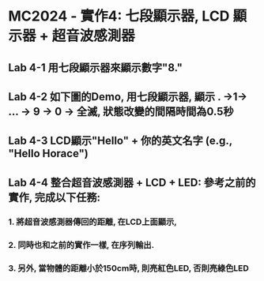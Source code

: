 # MC2024 - 實作4: 七段顯示器, LCD 顯示器 + 超音波感測器

## Lab 4-1 用七段顯示器來顯示數字"8."

## Lab 4-2 如下圖的Demo, 用七段顯示器, 顯示 . →1→ ... → 9 → 0 → 全滅, 狀態改變的間隔時間為0.5秒

## Lab 4-3 LCD顯示"Hello" + 你的英文名字 (e.g., "Hello Horace")

## Lab 4-4 整合超音波感測器 + LCD + LED: 參考之前的實作, 完成以下任務:

### 1. **將超音波感測器傳回的距離, 在LCD上面顯示,**

### 2. **同時也和之前的實作一樣, 在序列輸出.**

### 3. **另外, 當物體的距離小於150cm時, 則亮紅色LED, 否則亮綠色LED**
